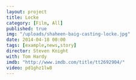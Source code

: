 ```yaml
---
layout: project
title: Locke
category: [Film, All]
published: true
img: "/uploads/shaheen-baig-casting-locke.jpg"
date: 2014-04-18 00:00
tags: [example,news,story]
director: Steven Knight
with: Tom Hardy
imdb: "http://www.imdb.com/title/tt2692904/"
video: pd1ghz1lw8
---
```



